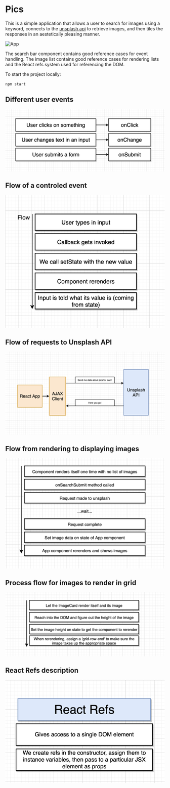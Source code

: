 # Pics

This is a simple application that allows a user to search for images using a keyword, connects to the [unsplash api](https://unsplash.com/developers) to retrieve images, and then tiles the responses in an aestetically pleasing manner.

![App](./public/AppView.png)

The search bar component contains good reference cases for event handling. The image list contains good reference cases for rendering lists and the React refs system used for referencing the DOM.

To start the project locally:
```
npm start
```

## Different user events
![Different User Events](./public/Diagram1.png)

## Flow of a controled event
![Controled flow](./public/ControlledFlow.png)

## Flow of requests to Unsplash API
![Photo Request Flow](./public/FlowForPhotoRequests.png)

## Flow from rendering to displaying images
![flow](./public/Diagram4.png)

## Process flow for images to render in grid
![flow](./public/Diagram5.png)

## React Refs description
![refs](./public/Refs.png)